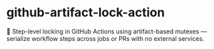 # github-artifact-lock-action
🛑 Step-level locking in GitHub Actions using artifact-based mutexes — serialize workflow steps across jobs or PRs with no external services.
